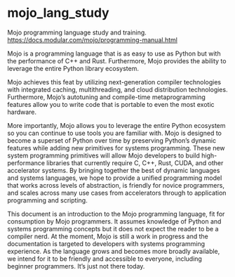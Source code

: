 # mojo_lang_study
Mojo programming language study and training. https://docs.modular.com/mojo/programming-manual.html

Mojo is a programming language that is as easy to use as Python but with the performance of C++ and Rust. Furthermore, Mojo provides the ability to leverage the entire Python library ecosystem.

Mojo achieves this feat by utilizing next-generation compiler technologies with integrated caching, multithreading, and cloud distribution technologies. Furthermore, Mojo’s autotuning and compile-time metaprogramming features allow you to write code that is portable to even the most exotic hardware.

More importantly, Mojo allows you to leverage the entire Python ecosystem so you can continue to use tools you are familiar with. Mojo is designed to become a superset of Python over time by preserving Python’s dynamic features while adding new primitives for systems programming. These new system programming primitives will allow Mojo developers to build high-performance libraries that currently require C, C++, Rust, CUDA, and other accelerator systems. By bringing together the best of dynamic languages and systems languages, we hope to provide a unified programming model that works across levels of abstraction, is friendly for novice programmers, and scales across many use cases from accelerators through to application programming and scripting.

This document is an introduction to the Mojo programming language, fit for consumption by Mojo programmers. It assumes knowledge of Python and systems programming concepts but it does not expect the reader to be a compiler nerd. At the moment, Mojo is still a work in progress and the documentation is targeted to developers with systems programming experience. As the language grows and becomes more broadly available, we intend for it to be friendly and accessible to everyone, including beginner programmers. It’s just not there today.